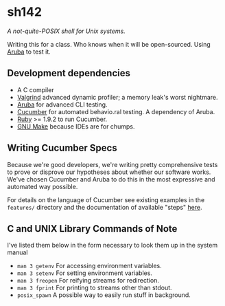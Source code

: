 # sh142 #

*A not-quite-POSIX shell for Unix systems.*

Writing this for a class. Who knows when it will be open-sourced. Using
[Aruba][] to test it.

## Development dependencies ##

- A C compiler
- [Valgrind][] advanced dynamic profiler; a memory leak's worst nightmare.
- [Aruba][] for advanced CLI testing.
- [Cucumber][] for automated behavio.ral testing. A dependency of Aruba.
- [Ruby][] >= 1.9.2 to run Cucumber.
- [GNU Make][] because IDEs are for chumps.

[Aruba]: https://github.com/cucumber/aruba
[Cucumber]: https://github.com/cucumber/cucumber
[Ruby]: http://ruby-lang.org
[CTest]: https://github.com/bvdberg/ctest
[Valgrind]:http://valgrind.org/
[GNU Make]: http://www.gnu.org/software/make/

Writing Cucumber Specs
----------------------

Because we're good developers, we're writing pretty comprehensive tests to prove
or disprove our hypotheses about whether our software works. We've chosen
Cucumber and Aruba to do this in the most expressive and automated way possible.

For details on the language of Cucumber see existing examples in the `features/`
directory and the documentation of available "steps"
[here](https://github.com/cucumber/aruba/blob/master/lib/aruba/cucumber.rb).



C and UNIX Library Commands of Note
-----------------------------------

I've listed them below in the form necessary to look them up in the system
manual

- `man 3 getenv` For accessing environment variables.
- `man 3 setenv` For setting environment variables.
- `man 3 freopen` For reifying streams for redirection.
- `man 3 fprint` For printing to streams other than stdout.
- `posix_spawn` A possible way to easily run stuff in background.

